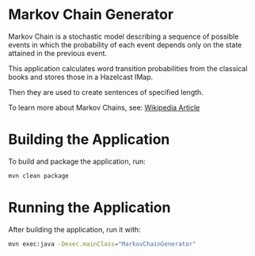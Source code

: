 # Markov Chain Generator
Markov Chain is a stochastic model describing a sequence of possible events in which the probability of each event depends only on the state attained in the previous event.

This application calculates word transition probabilities from the classical books and stores those in a Hazelcast IMap.

Then they are used to create sentences of specified length.

To learn more about Markov Chains, see: [Wikipedia Article](https://en.wikipedia.org/wiki/Markov_chain)

# Building the Application

To build and package the application, run:

```bash
mvn clean package
```

# Running the Application

After building the application, run it with: 

```bash
mvn exec:java -Dexec.mainClass="MarkovChainGenerator" 
```


